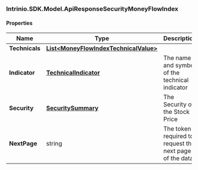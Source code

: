 [//]: # (CLASS:Intrinio.SDK.Model.ApiResponseSecurityMoneyFlowIndex)

[//]: # (KIND:object)

### Intrinio.SDK.Model.ApiResponseSecurityMoneyFlowIndex
#### Properties

[//]: # (START_DEFINITION)

Name | Type | Description
------------ | ------------- | -------------
**Technicals** | [**List&lt;MoneyFlowIndexTechnicalValue&gt;**](MoneyFlowIndexTechnicalValue.md) |  &nbsp;
**Indicator** | [**TechnicalIndicator**](TechnicalIndicator.md) | The name and symbol of the technical indicator &nbsp;
**Security** | [**SecuritySummary**](SecuritySummary.md) | The Security of the Stock Price &nbsp;
**NextPage** | string | The token required to request the next page of the data &nbsp;

[//]: # (END_DEFINITION)


[//]: # (CONTAINED_CLASS:Intrinio.SDK.Model.MoneyFlowIndexTechnicalValue)


[//]: # (CONTAINED_CLASS:Intrinio.SDK.Model.TechnicalIndicator)


[//]: # (CONTAINED_CLASS:Intrinio.SDK.Model.SecuritySummary)


